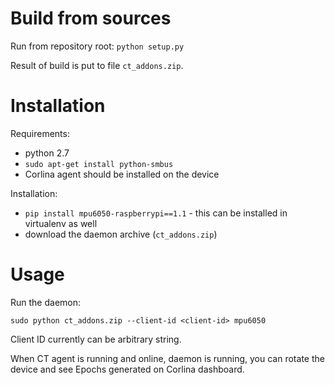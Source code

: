 # Build from sources

Run from repository root:
```python setup.py```

Result of build is put to file `ct_addons.zip`.

# Installation

Requirements:
* python 2.7
* `sudo apt-get install python-smbus`
* Corlina agent should be installed on the device

Installation:
* `pip install mpu6050-raspberrypi==1.1` - this can be installed in virtualenv as well
* download the daemon archive (`ct_addons.zip`)

# Usage
Run the daemon:

```sudo python ct_addons.zip --client-id <client-id> mpu6050```

Client ID currently can be arbitrary string.

When CT agent is running and online, daemon is running, you can rotate the device
and see Epochs generated on Corlina dashboard.
